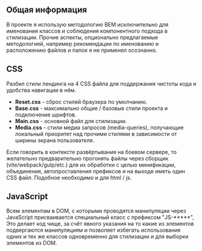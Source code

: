 <h2>Общая информация</h2>

<p>В проекте я использую методологию BEM исключительно для именования классов и соблюдения компонентного подхода в стилизации.
Прочие аспекты, опционально предлагаемые методологией, например рекомендации по именованию и расположению файлов и папок я не применял осознанно.</p>

<h2>CSS</h2>

<p>Разбил стили лендинга на 4 CSS файла для поддержания чистоты кода и удобства навигации в нём.</p>

<ul>
<li><b>Reset.css</b> - сброс стилей браузера по умолчанию.</li>
<li><b>Base.css</b> - максимально общие / базовые стили проекта и подключение шрифтов.</li>
<li><b>Main.css</b> - основной файл для стилизации.</li>
<li><b>Media.css</b> - стили медиа запросов (media-queries), получающие локальный приоритет над прочими стилями в зависимости от ширины экрана пользователя.</li>
</ul>

<p>Если говорить в контексте развёртывания на боевом сервере, то желательно предварительно прогонять файлы через сборщик (vite/webpack/gulp/etc.) для их обработки с целью минификации, объединения, автопроставления префиксов и на выходе иметь один CSS файл. Подобное необходимо и для html / js.</p>

<h2>JavaScript</h2>

<p>Всем элементам в DOM, с которыми проводятся манипуляции через JavaScript присваивается специальный класс с префиксом "JS-*****",
Это делает код чище, за счёт явного указания на то какие из элементов подвергаются манипуляциям и позволяет избегать использования одних и тех же классов одновременно для стилизации и для выборки элементов из DOM.</p>
